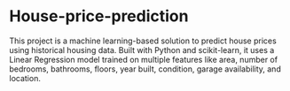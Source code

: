 # House-price-prediction
This project is a machine learning-based solution to predict house prices using historical housing data. Built with Python and scikit-learn, it uses a Linear Regression model trained on multiple features like area, number of bedrooms, bathrooms, floors, year built, condition, garage availability, and location.
